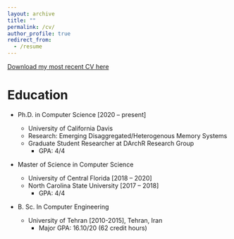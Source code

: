 ```yaml
---
layout: archive
title: ""
permalink: /cv/
author_profile: true
redirect_from:
  - /resume
---
```


 [Download my most recent CV here](http://mbabaie.github.io/files/CV.pdf)
  
  
Education
======
* Ph.D. in Computer Science [2020 – present]
 	* University of California Davis
 	* Research: Emerging Disaggregated/Heterogenous Memory Systems 
 	* Graduate Student Researcher at DArchR Research Group 
 	  * GPA: 4/4

* Master of Science in Computer Science
  * University of Central Florida [2018 – 2020]
  * North Carolina State University [2017 – 2018]
    * GPA: 4/4

* B. Sc. In Computer Engineering
  * University of Tehran [2010-2015], Tehran, Iran
    * Major GPA: 16.10/20 (62 credit hours)



  
  

